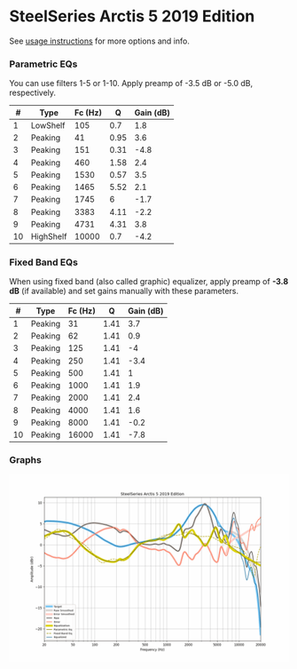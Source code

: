 # SteelSeries Arctis 5 2019 Edition
See [usage instructions](https://github.com/jaakkopasanen/AutoEq#usage) for more options and info.

### Parametric EQs
You can use filters 1-5 or 1-10. Apply preamp of -3.5 dB or -5.0 dB, respectively.

|   # | Type      |   Fc (Hz) |    Q |   Gain (dB) |
|-----|-----------|-----------|------|-------------|
|   1 | LowShelf  |       105 | 0.7  |         1.8 |
|   2 | Peaking   |        41 | 0.95 |         3.6 |
|   3 | Peaking   |       151 | 0.31 |        -4.8 |
|   4 | Peaking   |       460 | 1.58 |         2.4 |
|   5 | Peaking   |      1530 | 0.57 |         3.5 |
|   6 | Peaking   |      1465 | 5.52 |         2.1 |
|   7 | Peaking   |      1745 | 6    |        -1.7 |
|   8 | Peaking   |      3383 | 4.11 |        -2.2 |
|   9 | Peaking   |      4731 | 4.31 |         3.8 |
|  10 | HighShelf |     10000 | 0.7  |        -4.2 |

### Fixed Band EQs
When using fixed band (also called graphic) equalizer, apply preamp of **-3.8 dB** (if available) and set gains manually with these parameters.

|   # | Type    |   Fc (Hz) |    Q |   Gain (dB) |
|-----|---------|-----------|------|-------------|
|   1 | Peaking |        31 | 1.41 |         3.7 |
|   2 | Peaking |        62 | 1.41 |         0.9 |
|   3 | Peaking |       125 | 1.41 |        -4   |
|   4 | Peaking |       250 | 1.41 |        -3.4 |
|   5 | Peaking |       500 | 1.41 |         1   |
|   6 | Peaking |      1000 | 1.41 |         1.9 |
|   7 | Peaking |      2000 | 1.41 |         2.4 |
|   8 | Peaking |      4000 | 1.41 |         1.6 |
|   9 | Peaking |      8000 | 1.41 |        -0.2 |
|  10 | Peaking |     16000 | 1.41 |        -7.8 |

### Graphs
![](./SteelSeries%20Arctis%205%202019%20Edition.png)
